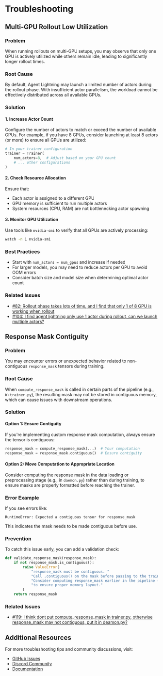 # Troubleshooting

## Multi-GPU Rollout Low Utilization

### Problem
When running rollouts on multi-GPU setups, you may observe that only one GPU is actively utilized while others remain idle, leading to significantly longer rollout times.

### Root Cause
By default, Agent Lightning may launch a limited number of actors during the rollout phase. With insufficient actor parallelism, the workload cannot be effectively distributed across all available GPUs.

### Solution

#### 1. Increase Actor Count
Configure the number of actors to match or exceed the number of available GPUs. For example, if you have 8 GPUs, consider launching at least 8 actors (or more) to ensure all GPUs are utilized:

```python
# In your trainer configuration
trainer = Trainer(
    num_actors=8,  # Adjust based on your GPU count
    # ... other configurations
)
```

#### 2. Check Resource Allocation
Ensure that:
- Each actor is assigned to a different GPU
- GPU memory is sufficient to run multiple actors
- System resources (CPU, RAM) are not bottlenecking actor spawning

#### 3. Monitor GPU Utilization
Use tools like `nvidia-smi` to verify that all GPUs are actively processing:

```bash
watch -n 1 nvidia-smi
```

### Best Practices
- Start with `num_actors = num_gpus` and increase if needed
- For larger models, you may need to reduce actors per GPU to avoid OOM errors
- Consider batch size and model size when determining optimal actor count

### Related Issues
- [#82: Rollout phase takes lots of time, and I find that only 1 of 8 GPU is working when rollout](https://github.com/microsoft/agent-lightning/issues/82)
- [#104: I find agent lightning only use 1 actor during rollout, can we launch multiple actors?](https://github.com/microsoft/agent-lightning/issues/104)

## Response Mask Contiguity

### Problem
You may encounter errors or unexpected behavior related to non-contiguous `response_mask` tensors during training.

### Root Cause
When `compute_response_mask` is called in certain parts of the pipeline (e.g., in `trainer.py`), the resulting mask may not be stored in contiguous memory, which can cause issues with downstream operations.

### Solution

#### Option 1: Ensure Contiguity
If you're implementing custom response mask computation, always ensure the tensor is contiguous:

```python
response_mask = compute_response_mask(...)  # Your computation
response_mask = response_mask.contiguous()  # Ensure contiguity
```

#### Option 2: Move Computation to Appropriate Location
Consider computing the response mask in the data loading or preprocessing stage (e.g., in `daemon.py`) rather than during training, to ensure masks are properly formatted before reaching the trainer.

### Error Example
If you see errors like:
```
RuntimeError: Expected a contiguous tensor for response_mask
```

This indicates the mask needs to be made contiguous before use.

### Prevention
To catch this issue early, you can add a validation check:

```python
def validate_response_mask(response_mask):
    if not response_mask.is_contiguous():
        raise ValueError(
            "response_mask must be contiguous. "
            "Call .contiguous() on the mask before passing to the trainer. "
            "Consider computing response_mask earlier in the pipeline (e.g., in daemon.py) "
            "to ensure proper memory layout."
        )
    return response_mask
```

### Related Issues
- [#119: I think dont put compute_response_mask in trainer.py, otherwise response_mask may not contiguous, put it in deamon.py?](https://github.com/microsoft/agent-lightning/issues/119)

## Additional Resources

For more troubleshooting tips and community discussions, visit:
- [GitHub Issues](https://github.com/microsoft/agent-lightning/issues)
- [Discord Community](https://discord.gg/RYk7CdvDR7)
- [Documentation](https://microsoft.github.io/agent-lightning/)
